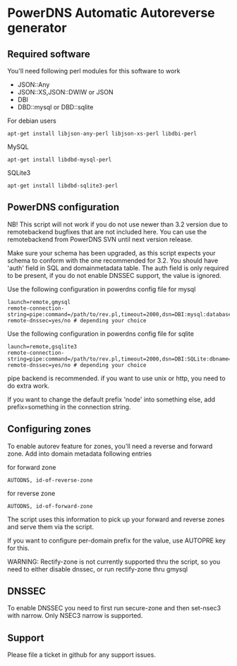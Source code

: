 PowerDNS Automatic Autoreverse generator
========================================

Required software
-----------------
You'll need following perl modules for this software to work
 - JSON::Any 
 - JSON::XS,JSON::DWIW or JSON
 - DBI
 - DBD::mysql or DBD::sqlite

For debian users

    apt-get install libjson-any-perl libjson-xs-perl libdbi-perl
    
MySQL

    apt-get install libdbd-mysql-perl
    
SQLite3

    apt-get install libdbd-sqlite3-perl

PowerDNS configuration
----------------------
NB! This script will not work if you do not use newer than 3.2 version due to remotebackend bugfixes 
that are not included here. You can use the remotebackend from PowerDNS SVN until next version release.

Make sure your schema has been upgraded, as this script expects your schema to conform with the one recommended for 3.2.
You should have 'auth' field in SQL and domainmetadata table. The auth field is only required to be present, if 
you do not enable DNSSEC support, the value is ignored. 

Use the following configuration in powerdns config file for mysql

    launch=remote,gmysql
    remote-connection-string=pipe:command=/path/to/rev.pl,timeout=2000,dsn=DBI:mysql:database,username=user,password=pass
    remote-dnssec=yes/no # depending your choice

Use the following configuration in powerdns config file for sqlite

    launch=remote,gsqlite3
    remote-connection-string=pipe:command=/path/to/rev.pl,timeout=2000,dsn=DBI:SQLite:dbname=/path/to/db,username=user,password=pass
    remote-dnssec=yes/no # depending your choice


pipe backend is recommended. if you want to use unix or http, you need to do extra work.

If you want to change the default prefix 'node' into something else, add prefix=something in the connection string.

Configuring zones
-----------------

To enable autorev feature for zones, you'll need a reverse and forward zone. Add into domain metadata following entries

for forward zone

    AUTODNS, id-of-reverse-zone

for reverse zone

    AUTODNS, id-of-forward-zone

The script uses this information to pick up your forward and reverse zones and serve them via the script. 

If you want to configure per-domain prefix for the value, use AUTOPRE key for this.

WARNING: Rectify-zone is not currently supported thru the script, so you need to either disable dnssec,
or run rectify-zone thru gmysql

DNSSEC
------

To enable DNSSEC you need to first run secure-zone and then set-nsec3 with narrow. Only NSEC3 narrow is supported. 

Support
-------

Please file a ticket in github for any support issues.
